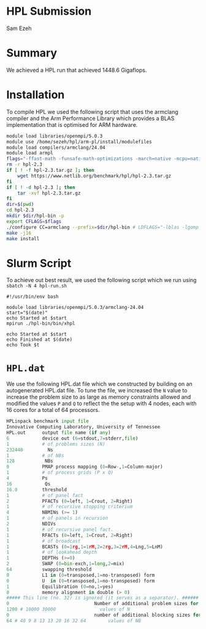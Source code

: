 # HPL Submission
Sam Ezeh

# Summary
We achieved a HPL run that achieved 1448.6 Gigaflops.

# Installation
To compile HPL we used the following script that uses the armclang compiler and
the Arm Performance Library which provides a BLAS implementation that is optimised
for ARM hardware.

```bash
module load libraries/openmpi/5.0.3
module use /home/sezeh/hpl/arm-pl/install/modulefiles
module load compilers/armclang/24.04
module load armpl
flags="-ffast-math -funsafe-math-optimizations -march=native -mcpu=native -armpl"
rm -r hpl-2.3
if [ ! -f hpl-2.3.tar.gz ]; then
	wget https://www.netlib.org/benchmark/hpl/hpl-2.3.tar.gz 
fi
if [ ! -d hpl-2.3 ]; then
	tar -xvf hpl-2.3.tar.gz
fi
dir=$(pwd)
cd hpl-2.3
mkdir $dir/hpl-bin -p
export CFLAGS=$flags
./configure CC=armclang --prefix=$dir/hpl-bin # LDFLAGS="-lblas -lgomp -lamath -lm"
make -j16
make install
```

# Slurm Script

To achieve out best result, we used the following script
which we run using `sbatch -N 4 hpl-run.sh`

```
#!/usr/bin/env bash

module load libraries/openmpi/5.0.3/armclang-24.04
start="$(date)"
echo Started at $start
mpirun ./hpl-bin/bin/xhpl

echo Started at $start
echo Finished at $(date)
echo Took $t
```

# `HPL.dat`
We use the following HPL.dat file which we constructed by building
on an autogenerated HPL.dat file. To tune the file, we increased the `N` value
to increase the problem size to as large as memory constraints allowed and
modified the values `P` and `Q` to reflect the the setup with 4 nodes, each with 16 cores
for a total of 64 processors.

```py
HPLinpack benchmark input file
Innovative Computing Laboratory, University of Tennessee
HPL.out      output file name (if any) 
6            device out (6=stdout,7=stderr,file)
1            # of problems sizes (N)
232448         Ns
1            # of NBs
128           NBs
0            PMAP process mapping (0=Row-,1=Column-major)
1            # of process grids (P x Q)
4            Ps
16            Qs
16.0         threshold
1            # of panel fact
2            PFACTs (0=left, 1=Crout, 2=Right)
1            # of recursive stopping criterium
4            NBMINs (>= 1)
1            # of panels in recursion
2            NDIVs
1            # of recursive panel fact.
1            RFACTs (0=left, 1=Crout, 2=Right)
1            # of broadcast
1            BCASTs (0=1rg,1=1rM,2=2rg,3=2rM,4=Lng,5=LnM)
1            # of lookahead depth
1            DEPTHs (>=0)
2            SWAP (0=bin-exch,1=long,2=mix)
64           swapping threshold
0            L1 in (0=transposed,1=no-transposed) form
0            U  in (0=transposed,1=no-transposed) form
1            Equilibration (0=no,1=yes)
8            memory alignment in double (> 0)
##### This line (no. 32) is ignored (it serves as a separator). ######
0                               Number of additional problem sizes for PTRANS
1200 # 10000 30000                values of N
0                               number of additional blocking sizes for PTRANS
64 # 40 9 8 13 13 20 16 32 64        values of NB 
```
